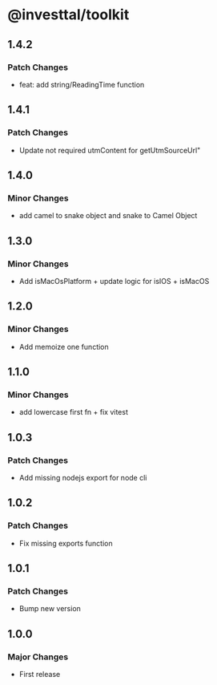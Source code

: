 # @investtal/toolkit

## 1.4.2

### Patch Changes

- feat: add string/ReadingTime function

## 1.4.1

### Patch Changes

- Update not required utmContent for getUtmSourceUrl"

## 1.4.0

### Minor Changes

- add camel to snake object and snake to Camel Object

## 1.3.0

### Minor Changes

- Add isMacOsPlatform + update logic for isIOS + isMacOS

## 1.2.0

### Minor Changes

- Add memoize one function

## 1.1.0

### Minor Changes

- add lowercase first fn + fix vitest

## 1.0.3

### Patch Changes

- Add missing nodejs export for node cli

## 1.0.2

### Patch Changes

- Fix missing exports function

## 1.0.1

### Patch Changes

- Bump new version

## 1.0.0

### Major Changes

- First release
